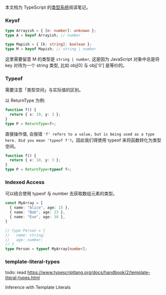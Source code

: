 本文档为 TypeScript 的[类型系统](https://www.typescriptlang.org/docs/handbook/2/types-from-types.html)阅读笔记。

### Keyof

```ts
type Arrayish = { [n: number]: unknown };
type A = keyof Arrayish; // number

type Mapish = { [k: string]: boolean };
type M = keyof Mapish; // string | number
```

这里需要留意 M 的类型是 `string | number`, 这是因为 JavaScript 对象中总是将 key 对待为一个 string 类型, 比如 obj[0] 与 obj['0'] 是等价的。

### Typeof

需要注意「类型空间」与实际值的区别。

以 ReturnType<T> 为例:

```ts
function f() {
  return { x: 10, y: 3 };
}
type P = ReturnType<f>;
```

直接操作值, 会报错 `'f' refers to a value, but is being used as a type here. Did you mean 'typeof f'?`。因此我们得使用 typeof 来将函数转化为类型空间。

```ts
function f() {
  return { x: 10, y: 3 };
}
type P = ReturnType<typeof f>;
```

### Indexed Access

可以结合使用 typeof 与 number 去获取数组元素的类型。

```ts
const MyArray = [
  { name: "Alice", age: 15 },
  { name: "Bob", age: 23 },
  { name: "Eve", age: 38 },
]

// type Person = {
//   name: string;
//   age: number;
// }
type Person = typeof MyArray[number];
```

### template-literal-types

todo: read https://www.typescriptlang.org/docs/handbook/2/template-literal-types.html

Inference with Template Literals